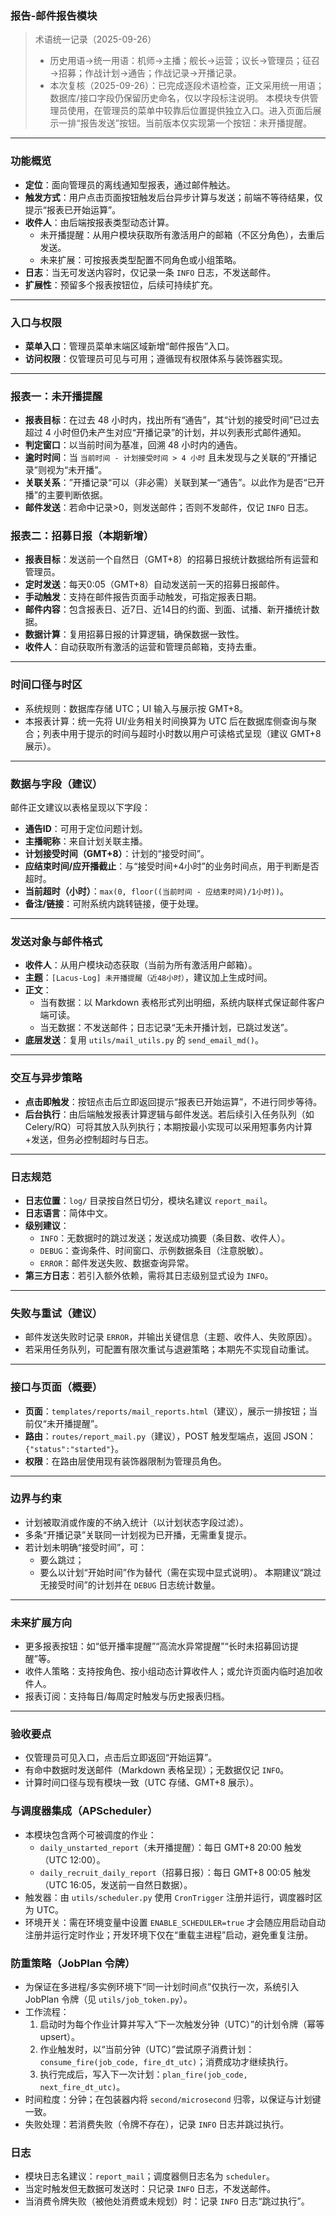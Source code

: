 ### 报告-邮件报告模块

> 术语统一记录（2025-09-26）
> - 历史用语→统一用语：机师→主播；舰长→运营；议长→管理员；征召→招募；作战计划→通告；作战记录→开播记录。
> - 本次复核（2025-09-26）：已完成逐段术语检查，正文采用统一用语；数据库/接口字段仍保留历史命名，仅以字段标注说明。
本模块专供管理员使用，在管理员的菜单中较靠后位置提供独立入口。进入页面后展示一排“报告发送”按钮。当前版本仅实现第一个按钮：未开播提醒。

---

### 功能概览
- **定位**：面向管理员的离线通知型报表，通过邮件触达。
- **触发方式**：用户点击页面按钮触发后台异步计算与发送；前端不等待结果，仅提示“报表已开始运算”。
- **收件人**：由后端按报表类型动态计算。
  - 未开播提醒：从用户模块获取所有激活用户的邮箱（不区分角色），去重后发送。
  - 未来扩展：可按报表类型配置不同角色或小组策略。
- **日志**：当无可发送内容时，仅记录一条 `INFO` 日志，不发送邮件。
- **扩展性**：预留多个报表按钮位，后续可持续扩充。

---

### 入口与权限
- **菜单入口**：管理员菜单末端区域新增“邮件报告”入口。
- **访问权限**：仅管理员可见与可用；遵循现有权限体系与装饰器实现。

---

### 报表一：未开播提醒
- **报表目标**：在过去 48 小时内，找出所有“通告”，其“计划的接受时间”已过去超过 4 小时但仍未产生对应“开播记录”的计划，并以列表形式邮件通知。
- **判定窗口**：以当前时间为基准，回溯 48 小时内的通告。
- **逾时时间**：当 `当前时间 - 计划接受时间 > 4 小时` 且未发现与之关联的“开播记录”则视为“未开播”。
- **关联关系**：”开播记录“可以（非必需）关联到某一“通告”。以此作为是否“已开播”的主要判断依据。
- **邮件发送**：若命中记录>0，则发送邮件；否则不发邮件，仅记 `INFO` 日志。

### 报表二：招募日报（本期新增）
- **报表目标**：发送前一个自然日（GMT+8）的招募日报统计数据给所有运营和管理员。
- **定时发送**：每天0:05（GMT+8）自动发送前一天的招募日报邮件。
- **手动触发**：支持在邮件报告页面手动触发，可指定报表日期。
- **邮件内容**：包含报表日、近7日、近14日的约面、到面、试播、新开播统计数据。
- **数据计算**：复用招募日报的计算逻辑，确保数据一致性。
- **收件人**：自动获取所有激活的运营和管理员邮箱，支持去重。

---

### 时间口径与时区
- 系统规则：数据库存储 UTC；UI 输入与展示按 GMT+8。
- 本报表计算：统一先将 UI/业务相关时间换算为 UTC 后在数据库侧查询与聚合；列表中用于提示的时间与超时小时数以用户可读格式呈现（建议 GMT+8 展示）。

---

### 数据与字段（建议）
邮件正文建议以表格呈现以下字段：
- **通告ID**：可用于定位问题计划。
- **主播昵称**：来自计划关联主播。
- **计划接受时间（GMT+8）**：计划的“接受时间”。
- **应结束时间/应开播截止**：与“接受时间+4小时”的业务时间点，用于判断是否超时。
- **当前超时（小时）**：`max(0, floor((当前时间 - 应结束时间)/1小时))`。
- **备注/链接**：可附系统内跳转链接，便于处理。

---

### 发送对象与邮件格式
- **收件人**：从用户模块动态获取（当前为所有激活用户邮箱）。
- **主题**：`[Lacus-Log] 未开播提醒（近48小时）`，建议加上生成时间。
- **正文**：
  - 当有数据：以 Markdown 表格形式列出明细，系统内联样式保证邮件客户端可读。
  - 当无数据：不发送邮件；日志记录“无未开播计划，已跳过发送”。
- **底层发送**：复用 `utils/mail_utils.py` 的 `send_email_md()`。

---

### 交互与异步策略
- **点击即触发**：按钮点击后立即返回提示“报表已开始运算”，不进行同步等待。
- **后台执行**：由后端触发报表计算逻辑与邮件发送。若后续引入任务队列（如 Celery/RQ）可将其放入队列执行；本期按最小实现可以采用短事务内计算+发送，但务必控制超时与日志。

---

### 日志规范
- **日志位置**：`log/` 目录按自然日切分，模块名建议 `report_mail`。
- **日志语言**：简体中文。
- **级别建议**：
  - `INFO`：无数据时的跳过发送；发送成功摘要（条目数、收件人）。
  - `DEBUG`：查询条件、时间窗口、示例数据条目（注意脱敏）。
  - `ERROR`：邮件发送失败、数据查询异常。
- **第三方日志**：若引入额外依赖，需将其日志级别显式设为 `INFO`。

---

### 失败与重试（建议）
- 邮件发送失败时记录 `ERROR`，并输出关键信息（主题、收件人、失败原因）。
- 若采用任务队列，可配置有限次重试与退避策略；本期先不实现自动重试。

---

### 接口与页面（概要）
- **页面**：`templates/reports/mail_reports.html`（建议），展示一排按钮；当前仅“未开播提醒”。
- **路由**：`routes/report_mail.py`（建议），POST 触发型端点，返回 JSON：`{"status":"started"}`。
- **权限**：在路由层使用现有装饰器限制为管理员角色。

---

### 边界与约束
- 计划被取消或作废的不纳入统计（以计划状态字段过滤）。
- 多条“开播记录”关联同一计划视为已开播，无需重复提示。
- 若计划未明确“接受时间”，可：
  - 要么跳过；
  - 要么以计划“开始时间”作为替代（需在实现中显式说明）。
  本期建议“跳过无接受时间”的计划并在 `DEBUG` 日志统计数量。

---

### 未来扩展方向
- 更多报表按钮：如“低开播率提醒”“高流水异常提醒”“长时未招募回访提醒”等。
- 收件人策略：支持按角色、按小组动态计算收件人；或允许页面内临时追加收件人。
- 报表订阅：支持每日/每周定时触发与历史报表归档。

---

### 验收要点
- 仅管理员可见入口，点击后立即返回“开始运算”。
- 有命中数据时发送邮件（Markdown 表格呈现）；无数据仅记 `INFO`。
- 计算时间口径与现有模块一致（UTC 存储、GMT+8 展示）。

### 与调度器集成（APScheduler）

- 本模块包含两个可被调度的作业：
  - `daily_unstarted_report`（未开播提醒）：每日 GMT+8 20:00 触发（UTC 12:00）。
  - `daily_recruit_daily_report`（招募日报）：每日 GMT+8 00:05 触发（UTC 16:05，发送前一自然日数据）。
- 触发器：由 `utils/scheduler.py` 使用 `CronTrigger` 注册并运行，调度器时区为 UTC。
- 环境开关：需在环境变量中设置 `ENABLE_SCHEDULER=true` 才会随应用启动自动注册并运行定时作业；开发环境下仅在“重载主进程”启动，避免重复注册。

### 防重策略（JobPlan 令牌）

- 为保证在多进程/多实例环境下“同一计划时间点”仅执行一次，系统引入 JobPlan 令牌（见 `utils/job_token.py`）。
- 工作流程：
  1. 启动时为每个作业计算并写入“下一次触发分钟（UTC）”的计划令牌（幂等 upsert）。
  2. 作业触发时，以“当前分钟（UTC）”尝试原子消费计划：`consume_fire(job_code, fire_dt_utc)`；消费成功才继续执行。
  3. 执行完成后，写入下一次计划：`plan_fire(job_code, next_fire_dt_utc)`。
- 时间粒度：分钟；在包装器内将 `second/microsecond` 归零，以保证与计划键一致。
- 失败处理：若消费失败（令牌不存在），记录 `INFO` 日志并跳过执行。

### 日志

- 模块日志名建议：`report_mail`；调度器侧日志名为 `scheduler`。
- 当定时触发但无数据可发送时：只记录 `INFO` 日志，不发送邮件。
- 当消费令牌失败（被他处消费或未规划）时：记录 `INFO` 日志“跳过执行”。



